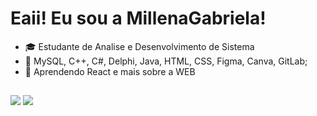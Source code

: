 # Eaii! Eu sou a  MillenaGabriela!
- 🎓 Estudante de Analise e Desenvolvimento de Sistema
- 🧠 MySQL, C++, C#, Delphi, Java, HTML, CSS, Figma, Canva, GitLab;
- 🌱 Aprendendo React e mais sobre a WEB
##
##
<div>
 <a href="https://www.linkedin.com/in/millena-gabriela-1bb9a4210/" target="_blank"><img src="https://img.shields.io/badge/-LinkedIn-%230077B5?style=for-the-badge&logo=linkedin&logoColor=white" target="_blank"></a> 
 <a href = "mailto:millenagabrieladeandrade@gmail.com"><img src="https://img.shields.io/badge/-Gmail-%23333?style=for-the-badge&logo=gmail&logoColor=white" target="_blank"></a>
</div>
